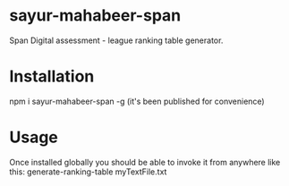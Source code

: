# sayur-mahabeer-span
Span Digital assessment - league ranking table generator.

# Installation 
npm i sayur-mahabeer-span -g
(it's been published for convenience)

# Usage
Once installed globally you should be able to invoke it from anywhere like this:
generate-ranking-table myTextFile.txt

